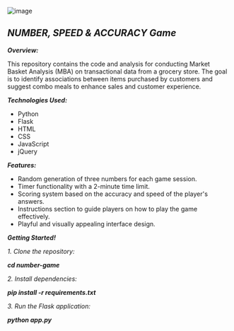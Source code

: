 

![image](https://github.com/DinyaAntony/portfolio.github.io/assets/101862831/216e4c66-2c7e-4970-af8d-aa3aaae0fdf4)

## ***NUMBER, SPEED & ACCURACY Game***

***Overview:***

This repository contains the code and analysis for conducting Market Basket Analysis (MBA) on transactional data from a grocery store. The goal is to identify associations between items purchased by customers and suggest combo meals to enhance sales and customer experience.

***Technologies Used:***

- Python
- Flask
- HTML
- CSS
- JavaScript
- jQuery

***Features:***

- Random generation of three numbers for each game session.
- Timer functionality with a 2-minute time limit.
- Scoring system based on the accuracy and speed of the player's answers.
- Instructions section to guide players on how to play the game effectively.
- Playful and visually appealing interface design.


***Getting Started!***

*1. Clone the repository:* 

***cd number-game***

*2. Install dependencies:* 

***pip install -r requirements.txt***

*3. Run the Flask application:* 

***python app.py***

